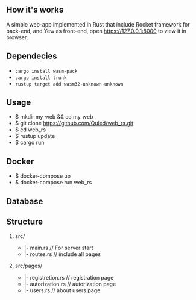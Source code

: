 ## How it's works
A simple web-app implemented in Rust that include Rocket framework for back-end, and Yew as front-end, open https://127.0.0.1:8000 to view it in browser.

## Dependecies
- `cargo install wasm-pack`
- `cargo install trunk`
- `rustup target add wasm32-unknown-unknown`

## Usage 
- $ mkdir my_web && cd my_web
- $ git clone https://github.com/Quied/web_rs.git
- $ cd web_rs
- $ rustup update
- $ cargo run

## Docker

- $ docker-compose up
- $ docker-compose run web_rs

## Database

## Structure
 1. src/
    - |- main.rs // For server start
    - |- routes.rs // include all pages

2. src/pages/
    - |- registretion.rs // registration page
    - |- autorization.rs // autorization page
    - |- users.rs // about users page








